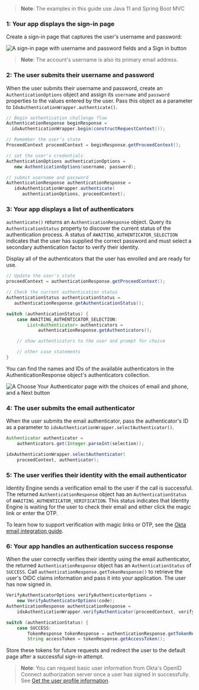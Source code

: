 > **Note**: The examples in this guide use Java 11 and Spring Boot MVC

### 1: Your app displays the sign-in page

Create a sign-in page that captures the user's username and password:

<div class="half border">

![A sign-in page with username and password fields and a Sign in button](/img/oie-embedded-sdk/wireframes/pwd-optional-sign-up-link-sign-in-page-g1r7.png)

</div>

> **Note**: The account's username is also its primary email address.

### 2: The user submits their username and password

When the user submits their username and password, create an `AuthenticationOptions` object and assign its `username` and `password` properties to the values entered by the user. Pass this object as a parameter to `IdxAuthenticationWrapper.authenticate()`.

```java
// Begin authentication challenge flow
AuthenticationResponse beginResponse =
  idxAuthenticationWrapper.begin(constructRequestContext());

// Remember the user’s state
ProceedContext proceedContext = beginResponse.getProceedContext();

// set the user's credentials
AuthenticationOptions authenticationOptions =
   new AuthenticationOptions(username, password);

// submit username and password
AuthenticationResponse authenticationResponse =
   idxAuthenticationWrapper.authenticate(
      authenticationOptions, proceedContext);
```

### 3: Your app displays a list of authenticators

`authenticate()` returns an `AuthenticationResponse` object. Query its `AuthenticationStatus` property to discover the current status of the authentication process. A status of `AWAITING_AUTHENTICATOR_SELECTION` indicates that the user has supplied the correct password and must select a secondary authentication factor to verify their identity.

Display all of the authenticators that the user has enrolled and are ready for use.

```java
// Update the user's state
proceedContext = authenticationResponse.getProceedContext();

// Check the current authentication status
AuthenticationStatus authenticationStatus = 
   authenticationResponse.getAuthenticationStatus();

switch (authenticationStatus) {
    case AWAITING_AUTHENTICATOR_SELECTION:
        List<Authenticator> authenticators = 
            authenticationResponse.getAuthenticators();

    // show authenticators to the user and prompt for choice

    // other case statements
}
```

You can find the names and IDs of the available authenticators in the AuthenticationResponse object's authenticators collection.

<div class="half border">

![A Choose Your Authenticator page with the choices of email and phone, and a Next button](/img/oie-embedded-sdk/wireframes/choose-authenticator-email-phone-form-g2r28.png)

</div>

### 4: The user submits the email authenticator

When the user submits the email authenticator, pass the authenticator's ID as a parameter to `idxAuthenticationWrapper.selectAuthenticator()`.

```java
Authenticator authenticator =
    authenticators.get(Integer.parseInt(selection));

idxAuthenticationWrapper.selectAuthenticator(
    proceedContext, authenticator);
```

### 5: The user verifies their identity with the email authenticator

Identity Engine sends a verification email to the user if the call is successful. The returned `AuthenticationResponse` object has an `AuthenticationStatus` of `AWAITING_AUTHENTICATOR_VERIFICATION`. This status indicates that Identity Engine is waiting for the user to check their email and either click the magic link or enter the OTP.

To learn how to support verification with magic links or OTP, see the [Okta email integration guide](/docs/guides/authenticators-okta-email/java/main/#_5-submit-the-email-authenticator).

### 6: Your app handles an authentication success response

When the user correctly verifies their identity using the email authenticator, the returned `AuthenticationResponse` object has an `AuthenticationStatus` of `SUCCESS`. Call `authenticationResponse.getTokenResponse()` to retrieve the user's OIDC claims information and pass it into your application. The user has now signed in.

```java
VerifyAuthenticatorOptions verifyAuthenticatorOptions =
    new VerifyAuthenticatorOptions(code);
AuthenticationResponse authenticationResponse =
    idxAuthenticationWrapper.verifyAuthenticator(proceedContext, verifyAuthenticatorOptions);

switch (authenticationStatus) {
    case SUCCESS:
        TokenResponse tokenResponse = authenticationResponse.getTokenResponse();
        String accessToken = tokenResponse.getAccessToken();
```

Store these tokens for future requests and redirect the user to the default page after a successful sign-in attempt.

> **Note**:  You can request basic user information from Okta's OpenID Connect authorization server once a user has signed in successfully. See [Get the user profile information](https://developer.okta.com/docs/guides/oie-embedded-sdk-use-case-basic-sign-in/aspnet/main/#get-the-user-profile-information).
